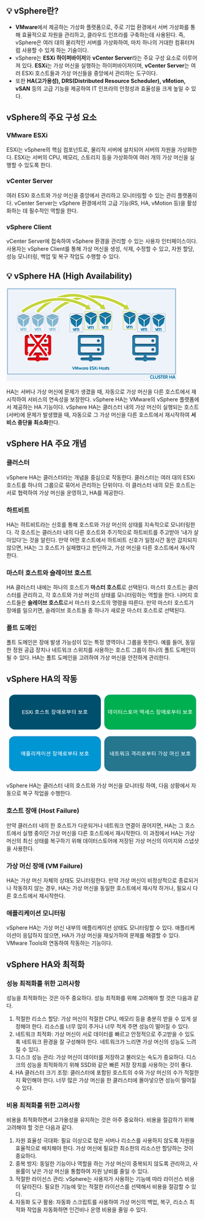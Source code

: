 ## 💡 vSphere란?
- **VMware**에서 제공하는 가상화 플랫폼으로, 주로 기업 환경에서 서버 가상화를 통해 효율적으로 자원을 관리하고, 클라우드 인프라를 구축하는데 사용된다. 즉, vSphere은 여러 대의 물리적인 서버를 가상화하여, 마치 하나의 거대한 컴퓨터처럼 사용할 수 있게 하는 기술이다.
- vSphere는 **ESXi 하이퍼바이저**와 **vCenter Server**라는 주요 구성 요소로 이루어져 있다. **ESXi**는 가상 머신을 실행하는 하이퍼바이저이며, **vCenter Server**는 여러 ESXi 호스트들과 가상 머신들을 중앙에서 관리하는 도구이다.
- 또한 **HA(고가용성), DRS(Distributed Resource Scheduler), vMotion, vSAN** 등의 고급 기능을 제공하여 IT 인프라의 안정성과 효율성을 크게 높일 수 있다.

## vSphere의 주요 구성 요소
### VMware ESXi
ESXi는 vSphere의 핵심 컴포넌트로, 물리적 서버에 설치되어 서버의 자원을 가상화한다. ESXi는 서버의 CPU, 메모리, 스토리지 등을 가상화하여 여러 개의 가상 머신을 실행할 수 있도록 한다.

### vCenter Server
여러 ESXi 호스트와 가상 머신을 중앙에서 관리하고 모니터링할 수 있는 관리 플랫폼이다. vCenter Server는 vSphere 환경에서의 고급 기능(RS, HA, vMotion 등)을 활성화하는 데 필수적인 역할을 한다.

### vSphere Client
vCenter Server에 접속하여 vSphere 환경을 관리할 수 있는 사용자 인터페이스이다. 사용자는 vSphere Client를 통해 가상 머신을 생성, 삭제, 수정할 수 있고, 자원 할당, 성능 모니터링, 백업 및 복구 작업도 수행할 수 있다.

## 💡 vSphere HA (High Availability)
![img_1.png](img_1.png)

HA는 서버나 가상 머신에 문제가 생겼을 때, 자동으로 가상 머신을 다른 호스트에서 재시작하여 서비스의 연속성을 보장한다.
vSphere HA는 VMware의 vSphere 플랫폼에서 제공하는 HA 기능이다. vSphere HA는 클러스터 내의 가상 머신이 실행되는 호스트(서버)에 문제가 발생했을 때, 자동으로 그 가상 머신을 다른 호스트에서 재시작하여 **서비스 중단을 최소화**한다.

## vSphere HA 주요 개념
### 클러스터
vSphere HA는 클러스터라는 개념을 중심으로 작동한다. 클러스터는 여러 대의 ESXi 호스트를 하나의 그룹으로 묶어서 관리하는 단위이다. 이 클러스터 내의 모든 호스트는 서로 협력하여 가상 머신을 운영하고, HA를 제공한다.

### 하트비트
HA는 하트비트라는 신호를 통해 호스트와 가상 머신의 상태를 지속적으로 모니터링한다. 각 호스트는 클러스터 내의 다른 호스트와 주기적으로 하트비트를 주고받아 '내가 살아있다'는 것을 알린다.
만약 어떤 호스트에서 하트비트 신호가 일정시간 동안 감지되지 않으면, HA는 그 호스트가 실패했다고 판단하고, 가상 머신을 다른 호스트에서 재시작한다.

### 마스터 호스트와 슬레이브 호스트
HA 클러스터 내에는 하나의 호스트가 **마스터 호스트**로 선택된다. 마스터 호스트는 클러스터를 관리하고, 각 호스트와 가상 머신의 상태를 모니터링하는 역할을 한다. 나머지 호스트들은 **슬레이브 호스트**로서 마스터 호스트의 명령을 따른다. 만약 마스터 호스트가 장애를 일으키면, 슬레이브 호스트들 중 하나가 새로운 마스터 호스트로 선택된다.

### 폴트 도메인
폴트 도메인은 장애 발생 가능성이 있는 특정 영역이나 그룹을 뜻한다. 예를 들어, 동일한 정원 공급 장치나 네트워크 스위치를 사용하는 호스트 그룹이 하나의 폴트 도메인이 될 수 있다. HA는 폴트 도메인을 고려하여 가상 머신을 안전하게 관리한다.

## vSphere HA의 작동
![img.png](img.png)

vSphere HA는 클러스터 내의 호스트와 가상 머신을 모니터링 하여, 다음 상황에서 자동으로 복구 작업을 수행한다.

### 호스트 장애 (Host Failure)
만약 클러스터 내의 한 호스트가 다운되거나 네트워크 연결이 끊어지면, HA는 그 호스트에서 실행 중이던 가상 머신을 다른 호스트에서 재시작한다.
이 과정에서 HA는 가상 머신의 최신 상태를 복구하기 위해 데이터스토어에 저장된 가상 머신의 이미지와 스냅샷을 사용한다.

### 가상 머신 장애 (VM Failure)
HA는 가상 머신 자체의 상태도 모니터링한다. 만약 가상 머신이 비정상적으로 종료되거나 작동하지 않는 경우, HA는 가상 머신을 동일한 호스트에서 재시작 하거나, 필요시 다른 호스트에서 재시작한다.

### 애플리케이션 모니터링
vSphere HA는 가상 머신 내부의 애플리케이션 상태도 모니터링할 수 있다. 애플리케이션이 응답하지 않으면, HA가 가상 머신을 재싲가하여 문제를 해결할 수 있다. VMware Tools와 연동하여 작동하는 기능이다.

## vSphere HA와 최적화

### 성능 최적화를 위한 고려사항
성능을 최적화하는 것은 아주 중요하다. 성능 최적화를 위해 고려해야 할 것은 다음과 같다.
1. 적절한 리소스 할당: 가상 머신이 적절한 CPU, 메모리 등을 충분히 받을 수 있게 설정해야 한다. 리소스를 너무 많이 주거나 너무 적게 주면 성능이 떨어질 수 있다.
2. 네트워크 최적화: 가상 머신이 서로 데이터를 빠르고 안정적으로 주고받을 수 있도록 네트워크 환경을 잘 구성해야 한다. 네트워크가 느리면 가상 머신의 성능도 느려질 수 있다.
3. 디스크 성능 관리: 가상 머신이 데이터를 저장하고 불러오는 속도가 중요하다. 디스크의 성능을 최적화하기 위해 SSD와 같은 빠른 저장 장치를 사용하는 것이 좋다.
4. HA 클러스터 크기 조정: 클러스터에 포함된 호스트의 수와 가상 머신의 수가 적절한지 확인해야 한다. 너무 많은 가상 머신을 한 클러스터에 몰아넣으면 성능이 떨어질 수 있다.

### 비용 최적화를 위한 고려사항
비용을 최적화하면서 고가용성을 유지하는 것은 아주 중요하다. 비용을 절감하기 위해 고려해야 할 것은 다음과 같다.
1. 자원 효율성 극대화: 필요 이상으로 많은 서버나 리소스를 사용하지 않도록 자원을 효율적으로 배치해야 한다. 가상 머신에 필요한 최소한의 리소스만 할당하는 것이 중요하다.
2. 중복 방지: 동일한 기능이나 역할을 하는 가상 머신이 중복되지 않도록 관리하고, 사용률이 낮은 가상 머신을 통합하여 자원 낭비를 줄일 수 있다.
3. 적절한 라이선스 관리: vSphere는 사용자가 사용하는 기능에 따라 라이선스 비용이 달라진다. 필요한 기능에 맞는 적절한 라이선스를 선택해서 비용을 절감할 수 있다.
4. 자동화 도구 활용: 자동화 스크립트를 사용하여 가상 머신의 백업, 복구, 리소스 최적화 작업을 자동화하면 인건비나 운영 비용을 줄일 수 있다.